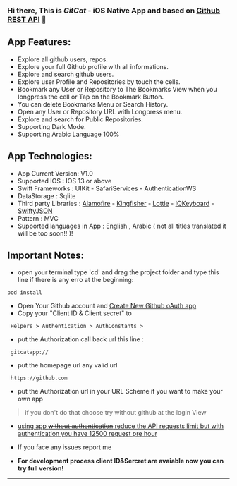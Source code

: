### Hi there, This is ***GitCat*** - iOS Native App and based on [Github REST API][website] 👋

## App Features: 

- Explore all github users, repos.
- Explore your full Github profile with all informations.
- Explore and search github users.
- Explore  user Profile and Repositories by touch the cells.
- Bookmark any User or Repository  to The Bookmarks View when you longpress the cell or Tap on the Bookmark Button.
- You can delete Bookmarks Menu or Search History. 
- Open any User or Repository URL with Longpress menu.
- Explore and search for Public Repositories.
- Supporting Dark Mode.
- Supporting Arabic Language 100%

 ## App Technologies:
 
* App Current Version: V1.0
* Supported IOS : IOS 13 or above
* Swift Frameworks : UIKit - SafariServices - AuthenticationWS 
* DataStorage : Sqlite
* Third party Libraries : [Alamofire][Alamofire] - [Kingfisher][Kingfisher] - [Lottie][Lottie] - [IQKeyboard][IQKeyboard] - [SwiftyJSON][SwiftyJSON]
* Pattern : MVC
* Supported languages in App : English , Arabic ( not all titles translated it will be too soon!! )!

## Important Notes:
  
- open your terminal type 'cd' and drag the project folder and type this line if there is any erro at the beginning:
```
pod install
```
- Open Your Github account and  [Create New Github oAuth app][gitapp]
- Copy your "Client ID & Client secret" to
```
 Helpers > Authentication > AuthConstants >
```
- put the Authorization call back url this line :
```
 gitcatapp://
```
- put the homepage url any valid url
```
 https://github.com
```
- put the Authorization url in your URL Scheme if you want to make your own app
> if you don't do that choose try without github at the login View

- [using app ~~without authentication~~ reduce the API requests limit but with authentication you have 12500 request pre hour][githublink]

- If you face any issues report me

- **For development process client ID&Sercret are avaiable now you can try full version!**
*****************************************

[website]: https://docs.github.com/en/rest/guides
[gitapp]:  https://github.com/settings/applications/new
[githublink]:  https://docs.github.com/en/developers/apps/rate-limits-for-github-apps
[Alamofire]: https://cocoapods.org/pods/Alamofire
[Kingfisher]: https://cocoapods.org/pods/Kingfisher
[Lottie]: https://cocoapods.org/pods/lottie-ios
[IQKeyboard]: https://cocoapods.org/pods/IQKeyboardManagerSwift
[SkeletonView]: https://cocoapods.org/pods/SkeletonView
[SwiftyJSON]: https://cocoapods.org/pods/SwiftyJSON
[JGProgressHUD]: https://cocoapods.org/pods/JGProgressHUD
[Swift 5.3]: https://developer.apple.com/swift/
